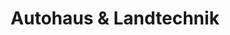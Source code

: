 ---
title: "Autohaus & Landtechnik"
url: /jerrishoe/autohaus-und-landtechnik/
shop: Autowerkstatt
---